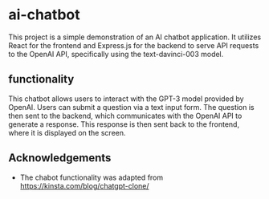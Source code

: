 # ai-chatbot

This project is a simple demonstration of an AI chatbot application. It utilizes React for the frontend and Express.js for the backend to serve API requests to the OpenAI API, specifically using the text-davinci-003 model.

## functionality 

This chatbot allows users to interact with the GPT-3 model provided by OpenAI. Users can submit a question via a text input form. The question is then sent to the backend, which communicates with the OpenAI API to generate a response. This response is then sent back to the frontend, where it is displayed on the screen.

## Acknowledgements

- The chabot functionality was adapted from https://kinsta.com/blog/chatgpt-clone/ 
